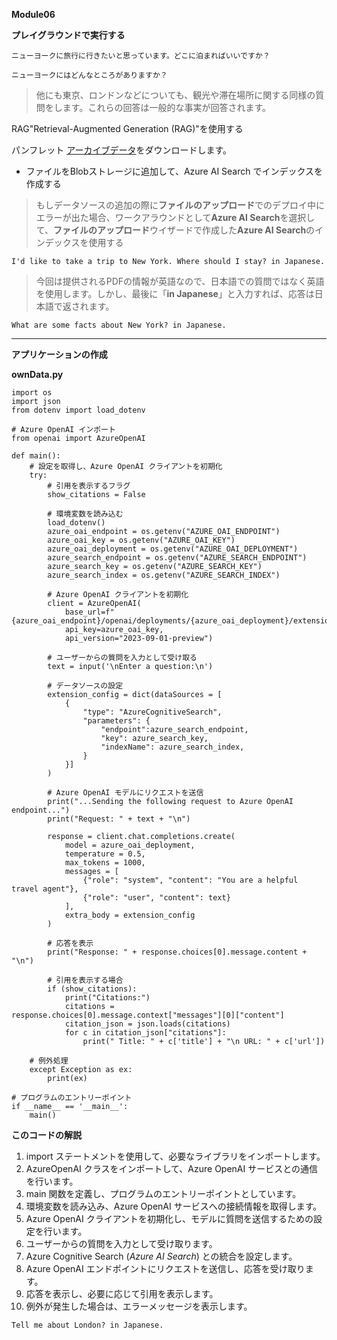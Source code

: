 **Module06**

**プレイグラウンドで実行する**

```prompt
ニューヨークに旅行に行きたいと思っています。どこに泊まればいいですか？
```

```prompt
ニューヨークにはどんなところがありますか？
```

 > 他にも東京、ロンドンなどについても、観光や滞在場所に関する同様の質問をします。これらの回答は一般的な事実が回答されます。


RAG"Retrieval-Augmented Generation (RAG)"を使用する

パンフレット [アーカイブデータ](https://aka.ms/own-data-brochures)をダウンロードします。

- ファイルをBlobストレージに追加して、Azure AI Search でインデックスを作成する


 > もしデータソースの追加の際に**ファイルのアップロード**でのデプロイ中にエラーが出た場合、ワークアラウンドとして**Azure AI Search**を選択して、**ファイルのアップロード**ウイザードで作成した**Azure AI Search**のインデックスを使用する


```prompt
I'd like to take a trip to New York. Where should I stay? in Japanese.
```

 >今回は提供されるPDFの情報が英語なので、日本語での質問ではなく英語を使用します。しかし、最後に「**in Japanese**」と入力すれば、応答は日本語で返されます。


```prompt
What are some facts about New York? in Japanese.
```

---

**アプリケーションの作成**

**ownData.py**


```prompt
import os
import json
from dotenv import load_dotenv

# Azure OpenAI インポート
from openai import AzureOpenAI

def main():
    # 設定を取得し、Azure OpenAI クライアントを初期化
    try:
        # 引用を表示するフラグ
        show_citations = False

        # 環境変数を読み込む
        load_dotenv()
        azure_oai_endpoint = os.getenv("AZURE_OAI_ENDPOINT")
        azure_oai_key = os.getenv("AZURE_OAI_KEY")
        azure_oai_deployment = os.getenv("AZURE_OAI_DEPLOYMENT")
        azure_search_endpoint = os.getenv("AZURE_SEARCH_ENDPOINT")
        azure_search_key = os.getenv("AZURE_SEARCH_KEY")
        azure_search_index = os.getenv("AZURE_SEARCH_INDEX")

        # Azure OpenAI クライアントを初期化
        client = AzureOpenAI(
            base_url=f"{azure_oai_endpoint}/openai/deployments/{azure_oai_deployment}/extensions",
            api_key=azure_oai_key,
            api_version="2023-09-01-preview")

        # ユーザーからの質問を入力として受け取る
        text = input('\nEnter a question:\n')

        # データソースの設定
        extension_config = dict(dataSources = [
            {
                "type": "AzureCognitiveSearch",
                "parameters": {
                    "endpoint":azure_search_endpoint,
                    "key": azure_search_key,
                    "indexName": azure_search_index,
                }
            }]
        )

        # Azure OpenAI モデルにリクエストを送信
        print("...Sending the following request to Azure OpenAI endpoint...")
        print("Request: " + text + "\n")

        response = client.chat.completions.create(
            model = azure_oai_deployment,
            temperature = 0.5,
            max_tokens = 1000,
            messages = [
                {"role": "system", "content": "You are a helpful travel agent"},
                {"role": "user", "content": text}
            ],
            extra_body = extension_config
        )

        # 応答を表示
        print("Response: " + response.choices[0].message.content + "\n")

        # 引用を表示する場合
        if (show_citations):
            print("Citations:")
            citations = response.choices[0].message.context["messages"][0]["content"]
            citation_json = json.loads(citations)
            for c in citation_json["citations"]:
                print(" Title: " + c['title'] + "\n URL: " + c['url'])

    # 例外処理
    except Exception as ex:
        print(ex)

# プログラムのエントリーポイント
if __name__ == '__main__':
    main()
```

**このコードの解説**

1. import ステートメントを使用して、必要なライブラリをインポートします。
1. AzureOpenAI クラスをインポートして、Azure OpenAI サービスとの通信を行います。
1. main 関数を定義し、プログラムのエントリーポイントとしています。
1. 環境変数を読み込み、Azure OpenAI サービスへの接続情報を取得します。
1. Azure OpenAI クライアントを初期化し、モデルに質問を送信するための設定を行います。
1. ユーザーからの質問を入力として受け取ります。
1. Azure Cognitive Search (*Azure AI Search*) との統合を設定します。
1. Azure OpenAI エンドポイントにリクエストを送信し、応答を受け取ります。
1. 応答を表示し、必要に応じて引用を表示します。
1. 例外が発生した場合は、エラーメッセージを表示します。


```prompt
Tell me about London? in Japanese.
```

